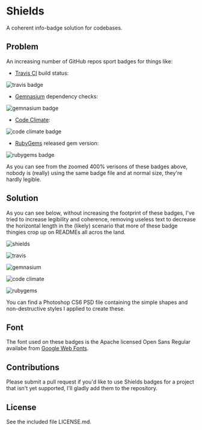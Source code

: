 # Shields

A coherent info-badge solution for codebases.

## Problem
An increasing number of GitHub repos sport badges for things like:
- [Travis CI](https://travis-ci.org/) build status: 

![travis badge](http://f.cl.ly/items/2H233M0I0T43313c3h0C/Screen%20Shot%202013-01-30%20at%202.45.30%20AM.png)

- [Gemnasium](https://gemnasium.com/) dependency checks: 

![gemnasium badge](http://f.cl.ly/items/2j1D2R0q2C3s1x2y3k09/Screen%20Shot%202013-01-30%20at%202.46.10%20AM.png)

- [Code Climate](http://codeclimate.com): 

![code climate badge](http://f.cl.ly/items/0H2O1A3q2b3j1D2i0M3j/Screen%20Shot%202013-01-30%20at%202.46.47%20AM.png)

- [RubyGems](http://rubygems.org) released gem version: 

![rubygems badge](http://f.cl.ly/items/443X21151h1V301s2s3a/Screen%20Shot%202013-01-30%20at%202.47.10%20AM.png)

As you can see from the zoomed 400% verisons of these badges above, nobody is (really) using the same badge file and at normal size, they're hardly legible.

## Solution
As you can see below, without increasing the footprint of these badges, I've tried to increase legibility and coherence, removing useless text to decrease the horizontal length in the (likely) scenario that more of these badge thingies crop up on READMEs all acros the land.

![shields](https://raw.github.com/olivierlacan/shields/master/shields.png)

![travis](http://f.cl.ly/items/202W2m3W3Q40022b3202/Screen%20Shot%202013-01-30%20at%202.59.35%20AM.png)

![gemnasium](http://f.cl.ly/items/063N363n0l2D2N1G1E0G/Screen%20Shot%202013-01-30%20at%203.00.08%20AM.png)

![code climate](http://f.cl.ly/items/0Z0a2N0G3q1i2Y1R0m0Q/Screen%20Shot%202013-01-30%20at%203.00.33%20AM.png)

![rubygems](http://f.cl.ly/items/463l3V311j1e0x2J2X1B/Screen%20Shot%202013-01-30%20at%203.00.52%20AM.png)

You can find a Photoshop CS6 PSD file containing the simple shapes and non-destructive styles I applied to create these. 

## Font
The font used on these badges is the Apache licensed Open Sans Regular availabe from [Google Web Fonts](http://www.google.com/webfonts/specimen/Open+Sans).

## Contributions
Please submit a pull request if you'd like to use Shields badges for a project that isn't yet supported, I'll gladly add them to the repository.

## License
See the included file LICENSE.md.